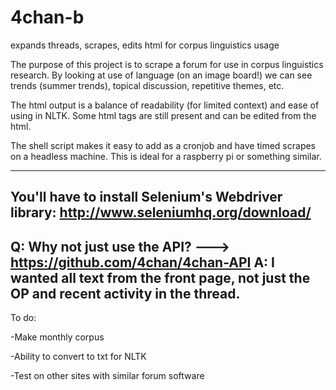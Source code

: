 # 4chan-b
expands threads, scrapes, edits html for corpus linguistics usage

The purpose of this project is to scrape a forum for use in corpus linguistics research.
By looking at use of language (on an image board!) we can see trends (summer trends), topical discussion, repetitive themes, etc.

The html output is a balance of readability (for limited context) and ease of using in NLTK.  Some html tags are still present and can be edited from the html.

The shell script makes it easy to add as a cronjob and have timed scrapes on a headless machine.  This is ideal for a raspberry pi or something similar.

-------
You'll have to install Selenium's Webdriver library:  http://www.seleniumhq.org/download/
-------
Q:  Why not just use the API?  --->  https://github.com/4chan/4chan-API
A:  I wanted all text from the front page, not just the OP and recent activity in the thread.
-------

To do:

-Make monthly corpus

-Ability to convert to txt for NLTK

-Test on other sites with similar forum software



